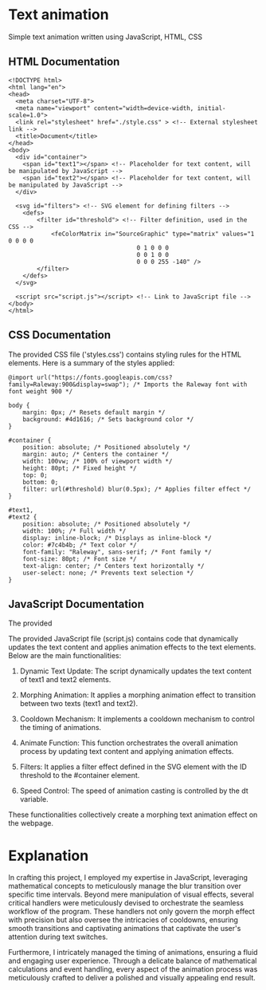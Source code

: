 # Text animation

Simple text animation written using JavaScript, HTML, CSS

## HTML Documentation 
```
<!DOCTYPE html>
<html lang="en">
<head>
  <meta charset="UTF-8">
  <meta name="viewport" content="width=device-width, initial-scale=1.0">
  <link rel="stylesheet" href="./style.css" > <!-- External stylesheet link -->
  <title>Document</title>
</head>
<body>
  <div id="container">
    <span id="text1"></span> <!-- Placeholder for text content, will be manipulated by JavaScript -->
    <span id="text2"></span> <!-- Placeholder for text content, will be manipulated by JavaScript -->
  </div>

  <svg id="filters"> <!-- SVG element for defining filters -->
    <defs>
        <filter id="threshold"> <!-- Filter definition, used in the CSS -->
            <feColorMatrix in="SourceGraphic" type="matrix" values="1 0 0 0 0
									0 1 0 0 0
									0 0 1 0 0
									0 0 0 255 -140" />
        </filter>
    </defs>
  </svg>

  <script src="script.js"></script> <!-- Link to JavaScript file -->
</body>
</html>
```

## CSS Documentation
The provided CSS file ('styles.css') contains styling rules for the HTML elements. Here is a summary 
of the styles applied:

```
@import url("https://fonts.googleapis.com/css?family=Raleway:900&display=swap"); /* Imports the Raleway font with font weight 900 */

body {
    margin: 0px; /* Resets default margin */
    background: #4d1616; /* Sets background color */
}

#container {
    position: absolute; /* Positioned absolutely */
    margin: auto; /* Centers the container */
    width: 100vw; /* 100% of viewport width */
    height: 80pt; /* Fixed height */
    top: 0;
    bottom: 0;
    filter: url(#threshold) blur(0.5px); /* Applies filter effect */
}

#text1,
#text2 {
    position: absolute; /* Positioned absolutely */
    width: 100%; /* Full width */
    display: inline-block; /* Displays as inline-block */
    color: #7c4b4b; /* Text color */
    font-family: "Raleway", sans-serif; /* Font family */
    font-size: 80pt; /* Font size */
    text-align: center; /* Centers text horizontally */
    user-select: none; /* Prevents text selection */
}
```

## JavaScript Documentation
The provided

The provided JavaScript file (script.js) contains code that dynamically updates the text content and applies animation effects to the text elements. Below are the main functionalities:

1. Dynamic Text Update: The script dynamically updates the text content of text1 and text2 elements.

2. Morphing Animation: It applies a morphing animation effect to transition between two texts (text1 and text2).

3. Cooldown Mechanism: It implements a cooldown mechanism to control the timing of animations.

4. Animate Function: This function orchestrates the overall animation process by updating text content and applying animation effects.

5. Filters: It applies a filter effect defined in the SVG element with the ID threshold to the #container element.

6. Speed Control: The speed of animation casting is controlled by the dt variable.

These functionalities collectively create a morphing text animation effect on the webpage.

# Explanation

In crafting this project, I employed my expertise in JavaScript, leveraging mathematical concepts to meticulously manage the blur transition over specific time intervals. Beyond mere manipulation of visual effects, several critical handlers were meticulously devised to orchestrate the seamless workflow of the program. These handlers not only govern the morph effect with precision but also oversee the intricacies of cooldowns, ensuring smooth transitions and captivating animations that captivate the user's attention during text switches.

Furthermore, I intricately managed the timing of animations, ensuring a fluid and engaging user experience. Through a delicate balance of mathematical calculations and event handling, every aspect of the animation process was meticulously crafted to deliver a polished and visually appealing end result.
